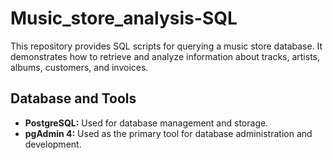 # Music_store_analysis-SQL
This repository provides SQL scripts for querying a music store database. It demonstrates how to retrieve and analyze information about tracks, artists, albums, customers, and invoices.
## Database and Tools

* **PostgreSQL:** Used for database management and storage.
* **pgAdmin 4:** Used as the primary tool for database administration and development.
